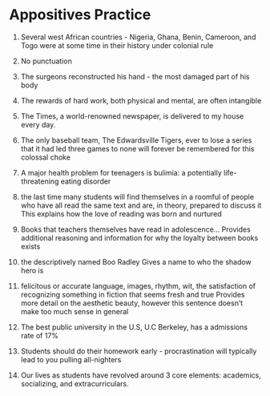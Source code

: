 # Appositives Practice

1. Several west African countries - Nigeria, Ghana, Benin, Cameroon, and Togo were at some time in their history under colonial rule
2. No punctuation
3. The surgeons reconstructed his hand - the most damaged part of his body
4. The rewards of hard work, both physical and mental, are often intangible

5. The Times, a world-renowned newspaper, is delivered to my house every day.
6. The only baseball team, The Edwardsville Tigers, ever to lose a series that it had led three games to none will forever be remembered for this colossal choke
7. A major health problem for teenagers is bulimia: a potentially life-threatening eating disorder

8. the last time many students will find themselves in a roomful of people who have all read the same text and are, in theory, prepared to discuss it
   This explains how the love of reading was born and nurtured
9. Books that teachers themselves have read in adolescence…
   Provides additional reasoning and information for why the loyalty between books exists
10. the descriptively named Boo Radley
    Gives a name to who the shadow hero is
11. felicitous or accurate language, images, rhythm, wit, the satisfaction of recognizing something in fiction that seems fresh and true
    Provides more detail on the aesthetic beauty, however this sentence doesn’t make too much sense in general

12. The best public university in the U.S, U.C Berkeley, has a admissions rate of 17%
13. Students should do their homework early - procrastination will typically lead to you pulling all-nighters
14. Our lives as students have revolved around 3 core elements: academics, socializing, and extracurriculars.